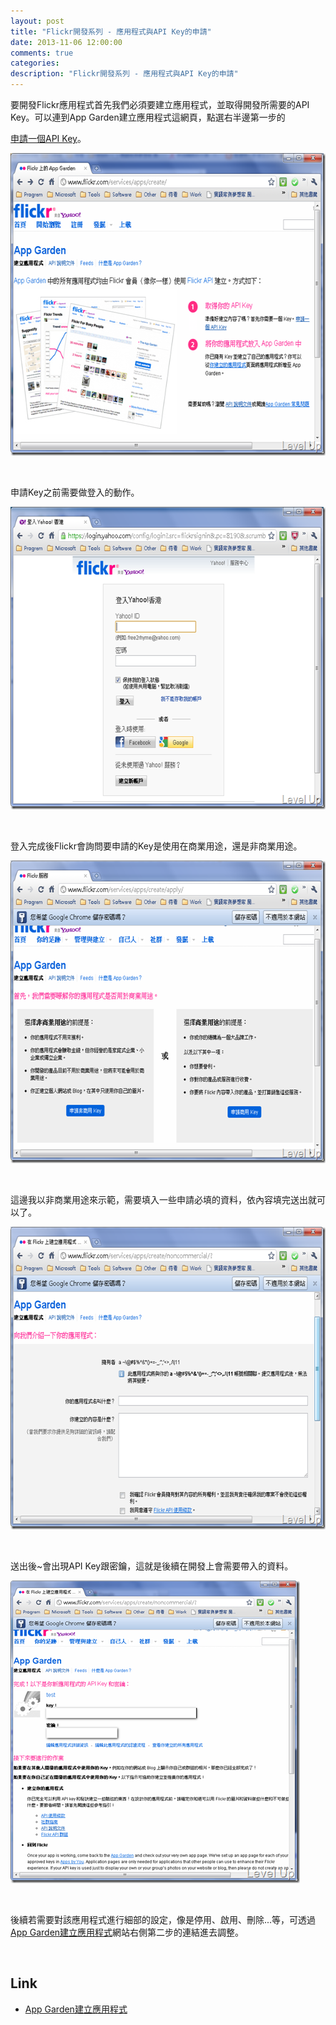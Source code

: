 ```yaml
---
layout: post
title: "Flickr開發系列 - 應用程式與API Key的申請"
date: 2013-11-06 12:00:00
comments: true
categories: 
description: "Flickr開發系列 - 應用程式與API Key的申請"
---
```

<p>要開發Flickr應用程式首先我們必須要建立應用程式，並取得開發所需要的API Key。可以連到App Garden建立應用程式</a>這網頁，點選右半邊第一步的</p> <a href="http://www.flickr.com/services/apps/create/apply/" target="_blank">申請一個API Key</a>。  <p><a href="http://files.dotblogs.com.tw/larrynung/1104/7e6c2d016bad_B3F5/image_2.png"><img style="border-right-width: 0px; border-top-width: 0px; border-bottom-width: 0px; border-left-width: 0px" border="0" alt="image" src="\images\posts\cd8cd082-8e1b-4344-a477-82daa052c563\image_thumb.png" width="613" height="484" /></a> </p>  <p> </p>  <p>申請Key之前需要做登入的動作。</p>  <p><a href="http://files.dotblogs.com.tw/larrynung/1104/7e6c2d016bad_B3F5/image3.png"><img style="border-right-width: 0px; border-top-width: 0px; border-bottom-width: 0px; border-left-width: 0px" border="0" alt="image" src="\images\posts\cd8cd082-8e1b-4344-a477-82daa052c563\image3_thumb.png" width="613" height="484" /></a> </p>  <p> </p>  <p>登入完成後Flickr會詢問要申請的Key是使用在商業用途，還是非商業用途。</p>  <p><a href="http://files.dotblogs.com.tw/larrynung/1104/7e6c2d016bad_B3F5/image6.png"><img style="border-right-width: 0px; border-top-width: 0px; border-bottom-width: 0px; border-left-width: 0px" border="0" alt="image" src="\images\posts\cd8cd082-8e1b-4344-a477-82daa052c563\image6_thumb.png" width="613" height="484" /></a></p>  <p> </p>  <p>這邊我以非商業用途來示範，需要填入一些申請必填的資料，依內容填完送出就可以了。</p>  <p><a href="http://files.dotblogs.com.tw/larrynung/1104/7e6c2d016bad_B3F5/image9.png"><img style="border-right-width: 0px; border-top-width: 0px; border-bottom-width: 0px; border-left-width: 0px" border="0" alt="image" src="\images\posts\cd8cd082-8e1b-4344-a477-82daa052c563\image9_thumb.png" width="613" height="484" /></a> </p>  <p> </p>  <p> 送出後~會出現API Key跟密鑰，這就是後續在開發上會需要帶入的資料。</p>  <p><a href="http://files.dotblogs.com.tw/larrynung/1104/7e6c2d016bad_B3F5/image15.png"><img style="border-right-width: 0px; border-top-width: 0px; border-bottom-width: 0px; border-left-width: 0px" border="0" alt="image" src="\images\posts\cd8cd082-8e1b-4344-a477-82daa052c563\image15_thumb.png" width="463" height="484" /></a> </p>  <p> </p>  <p>後續若需要對該應用程式進行細部的設定，像是停用、啟用、刪除...等，可透過<a href="http://www.flickr.com/services/apps/create/" target="_blank">App Garden建立應用程式</a>網站右側第二步的連結進去調整。</p>  <p> </p>  <h2>Link</h2>  <ul>   <li><a href="http://www.flickr.com/services/apps/create/" target="_blank">App Garden建立應用程式 </li> </ul>